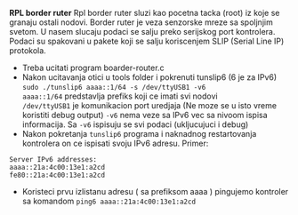 **RPL border ruter**
Rpl border ruter sluzi kao pocetna tacka (root) iz koje se granaju ostali nodovi. 
Border ruter je veza senzorske mreze sa spoljnjim svetom. U nasem slucaju podaci se salju preko serijskog port kontrolera. Podaci su spakovani u pakete koji se salju koriscenjem SLIP (Serial Line IP) protokola. 

 * Treba ucitati program boarder-router.c 
 * Nakon ucitavanja otici u tools folder i pokrenuti tunslip6 (6 je za IPv6) `sudo ./tunslip6 aaaa::1/64 -s /dev/ttyUSB1 -v6`  
  `aaaa::1/64` predstavlja prefiks koji ce imati svi nodovi  
  `/dev/ttyUSB1` je komunikacion port uredjaja (Ne moze se u isto vreme koristiti debug output)
  `-v6` nema veze sa IPv6 vec sa nivoom ispisa informacija. Sa `-v6` ispisuju se svi podaci (ukljucujuci i debug)
 * Nakon pokretanja `tunslip6` programa i naknadnog restartovanja kontrolera on ce ispisati svoju IPv6 adresu. Primer:
 ```
 Server IPv6 addresses:
 aaaa::21a:4c00:13e1:a2cd
 fe80::21a:4c00:13e1:a2cd
```
 * Koristeci prvu izlistanu adresu ( sa prefiksom aaaa ) pingujemo kontroler sa komandom `ping6 aaaa::21a:4c00:13e1:a2cd`
 
